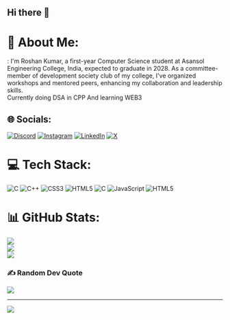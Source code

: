 ## Hi there 👋

# 💫 About Me:
:  I'm Roshan Kumar, a first-year Computer Science student at Asansol Engineering College, 
India, expected to graduate in 2028. As a committee-member of development society club of my college, 
I've organized workshops and mentored peers, enhancing my collaboration and leadership skills.<br>Currently doing DSA in CPP And learning WEB3


## 🌐 Socials:
[![Discord](https://img.shields.io/badge/Discord-%237289DA.svg?logo=discord&logoColor=white)](https://discord.gg/roshanyadav5268)  [![Instagram](https://img.shields.io/badge/Instagram-%23E4405F.svg?logo=Instagram&logoColor=white)](https://instagram.com/roshanyadav_02) [![LinkedIn](https://img.shields.io/badge/LinkedIn-%230077B5.svg?logo=linkedin&logoColor=white)](https://linkedin.com/in/https://www.linkedin.com/in/roshankumaryadav-/) [![X](https://img.shields.io/badge/X-black.svg?logo=X&logoColor=white)](https://x.com/Roshanyadav2456) 

# 💻 Tech Stack:
![C](https://img.shields.io/badge/c-%2300599C.svg?style=for-the-badge&logo=c&logoColor=white) ![C++](https://img.shields.io/badge/c++-%2300599C.svg?style=for-the-badge&logo=c%2B%2B&logoColor=white) ![CSS3](https://img.shields.io/badge/css3-%231572B6.svg?style=for-the-badge&logo=css3&logoColor=white) ![HTML5](https://img.shields.io/badge/html5-%23E34F26.svg?style=for-the-badge&logo=html5&logoColor=white) ![C](https://img.shields.io/badge/c-%2300599C.svg?style=for-the-badge&logo=c&logoColor=white)  ![JavaScript](https://img.shields.io/badge/javascript-%23323330.svg?style=for-the-badge&logo=javascript&logoColor=%23F7DF1E) ![HTML5](https://img.shields.io/badge/html5-%23E34F26.svg?style=for-the-badge&logo=html5&logoColor=white)
# 📊 GitHub Stats:
![](https://github-readme-stats.vercel.app/api?username=RoshanKumar9421&theme=dark&hide_border=false&include_all_commits=true&count_private=false)<br/>
![](https://github-readme-streak-stats.herokuapp.com/?user=RoshanKumar9421&theme=dark&hide_border=false)<br/>
![](https://github-readme-stats.vercel.app/api/top-langs/?username=RoshanKumar9421&theme=dark&hide_border=false&include_all_commits=true&count_private=false&layout=compact)

### ✍️ Random Dev Quote
![](https://quotes-github-readme.vercel.app/api?type=horizontal&theme=radical)

---
[![](https://visitcount.itsvg.in/api?id=RoshanKumar9421&icon=0&color=0)](https://visitcount.itsvg.in)

<!-- Proudly created with GPRM ( https://gprm.itsvg.in ) -->

<!--
**RoshanKumar9421/RoshanKumar9421** is a ✨ _special_ ✨ repository because its `README.md` (this file) appears on your GitHub profile.

Here are some ideas to get you started:

- 🔭 I’m currently working on ...
- 🌱 I’m currently learning ...
- 👯 I’m looking to collaborate on ...
- 🤔 I’m looking for help with ...
- 💬 Ask me about ...
- 📫 How to reach me: ...
- 😄 Pronouns: ...
- ⚡ Fun fact: ...
-->
